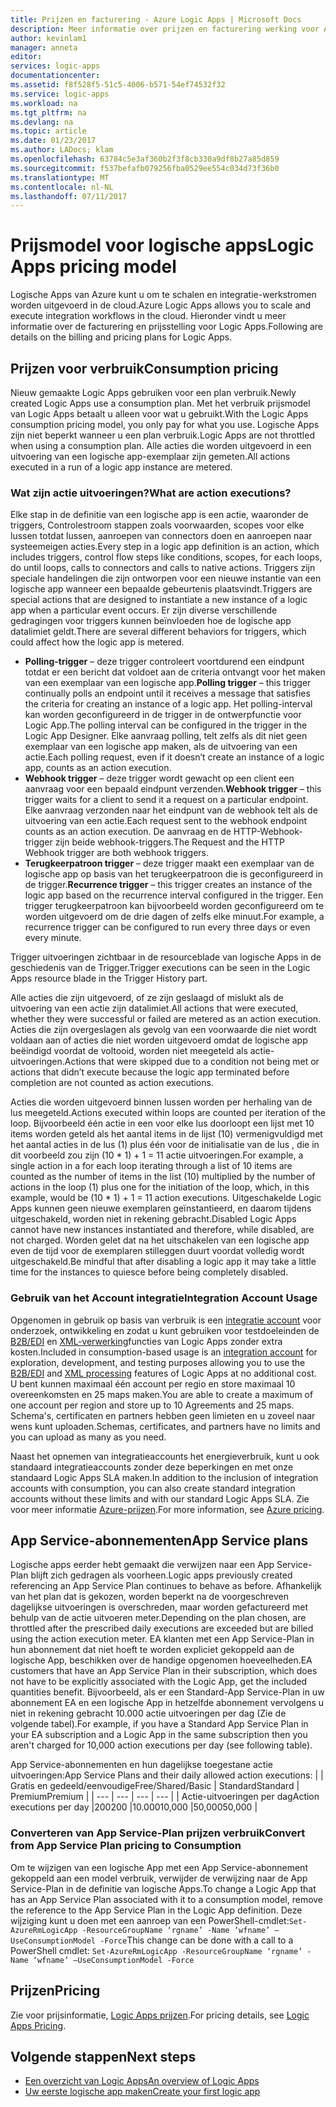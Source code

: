 ```yaml
---
title: Prijzen en facturering - Azure Logic Apps | Microsoft Docs
description: Meer informatie over prijzen en facturering werking voor Azure Logic Apps.
author: kevinlam1
manager: anneta
editor: 
services: logic-apps
documentationcenter: 
ms.assetid: f8f528f5-51c5-4006-b571-54ef74532f32
ms.service: logic-apps
ms.workload: na
ms.tgt_pltfrm: na
ms.devlang: na
ms.topic: article
ms.date: 01/23/2017
ms.author: LADocs; klam
ms.openlocfilehash: 63784c5e3af360b2f3f8cb330a9df8b27a85d859
ms.sourcegitcommit: f537befafb079256fba0529ee554c034d73f36b0
ms.translationtype: MT
ms.contentlocale: nl-NL
ms.lasthandoff: 07/11/2017
---
```

# <a name="logic-apps-pricing-model"></a><span data-ttu-id="3f9c5-103">Prijsmodel voor logische apps</span><span class="sxs-lookup"><span data-stu-id="3f9c5-103">Logic Apps pricing model</span></span>
<span data-ttu-id="3f9c5-104">Logische Apps van Azure kunt u om te schalen en integratie-werkstromen worden uitgevoerd in de cloud.</span><span class="sxs-lookup"><span data-stu-id="3f9c5-104">Azure Logic Apps allows you to scale and execute integration workflows in the cloud.</span></span>  <span data-ttu-id="3f9c5-105">Hieronder vindt u meer informatie over de facturering en prijsstelling voor Logic Apps.</span><span class="sxs-lookup"><span data-stu-id="3f9c5-105">Following are details on the billing and pricing plans for Logic Apps.</span></span>
## <a name="consumption-pricing"></a><span data-ttu-id="3f9c5-106">Prijzen voor verbruik</span><span class="sxs-lookup"><span data-stu-id="3f9c5-106">Consumption pricing</span></span>
<span data-ttu-id="3f9c5-107">Nieuw gemaakte Logic Apps gebruiken voor een plan verbruik.</span><span class="sxs-lookup"><span data-stu-id="3f9c5-107">Newly created Logic Apps use a consumption plan.</span></span> <span data-ttu-id="3f9c5-108">Met het verbruik prijsmodel van Logic Apps betaalt u alleen voor wat u gebruikt.</span><span class="sxs-lookup"><span data-stu-id="3f9c5-108">With the Logic Apps consumption pricing model, you only pay for what you use.</span></span>  <span data-ttu-id="3f9c5-109">Logische Apps zijn niet beperkt wanneer u een plan verbruik.</span><span class="sxs-lookup"><span data-stu-id="3f9c5-109">Logic Apps are not throttled when using a consumption plan.</span></span>
<span data-ttu-id="3f9c5-110">Alle acties die worden uitgevoerd in een uitvoering van een logische app-exemplaar zijn gemeten.</span><span class="sxs-lookup"><span data-stu-id="3f9c5-110">All actions executed in a run of a logic app instance are metered.</span></span>
### <a name="what-are-action-executions"></a><span data-ttu-id="3f9c5-111">Wat zijn actie uitvoeringen?</span><span class="sxs-lookup"><span data-stu-id="3f9c5-111">What are action executions?</span></span>
<span data-ttu-id="3f9c5-112">Elke stap in de definitie van een logische app is een actie, waaronder de triggers, Controlestroom stappen zoals voorwaarden, scopes voor elke lussen totdat lussen, aanroepen van connectors doen en aanroepen naar systeemeigen acties.</span><span class="sxs-lookup"><span data-stu-id="3f9c5-112">Every step in a logic app definition is an action, which includes triggers, control flow steps like conditions, scopes, for each loops, do until loops, calls to connectors and calls to native actions.</span></span>
<span data-ttu-id="3f9c5-113">Triggers zijn speciale handelingen die zijn ontworpen voor een nieuwe instantie van een logische app wanneer een bepaalde gebeurtenis plaatsvindt.</span><span class="sxs-lookup"><span data-stu-id="3f9c5-113">Triggers are special actions that are designed to instantiate a new instance of a logic app when a particular event occurs.</span></span>  <span data-ttu-id="3f9c5-114">Er zijn diverse verschillende gedragingen voor triggers kunnen beïnvloeden hoe de logische app datalimiet geldt.</span><span class="sxs-lookup"><span data-stu-id="3f9c5-114">There are several different behaviors for triggers, which could affect how the logic app is metered.</span></span>
* <span data-ttu-id="3f9c5-115">**Polling-trigger** – deze trigger controleert voortdurend een eindpunt totdat er een bericht dat voldoet aan de criteria ontvangt voor het maken van een exemplaar van een logische app.</span><span class="sxs-lookup"><span data-stu-id="3f9c5-115">**Polling trigger** – this trigger continually polls an endpoint until it receives a message that satisfies the criteria for creating an instance of a logic app.</span></span>  <span data-ttu-id="3f9c5-116">Het polling-interval kan worden geconfigureerd in de trigger in de ontwerpfunctie voor Logic App.</span><span class="sxs-lookup"><span data-stu-id="3f9c5-116">The polling interval can be configured in the trigger in the Logic App Designer.</span></span>  <span data-ttu-id="3f9c5-117">Elke aanvraag polling, telt zelfs als dit niet geen exemplaar van een logische app maken, als de uitvoering van een actie.</span><span class="sxs-lookup"><span data-stu-id="3f9c5-117">Each polling request, even if it doesn’t create an instance of a logic app, counts as an action execution.</span></span>
* <span data-ttu-id="3f9c5-118">**Webhook trigger** – deze trigger wordt gewacht op een client een aanvraag voor een bepaald eindpunt verzenden.</span><span class="sxs-lookup"><span data-stu-id="3f9c5-118">**Webhook trigger** – this trigger waits for a client to send it a request on a particular endpoint.</span></span>  <span data-ttu-id="3f9c5-119">Elke aanvraag verzonden naar het eindpunt van de webhook telt als de uitvoering van een actie.</span><span class="sxs-lookup"><span data-stu-id="3f9c5-119">Each request sent to the webhook endpoint counts as an action execution.</span></span> <span data-ttu-id="3f9c5-120">De aanvraag en de HTTP-Webhook-trigger zijn beide webhook-triggers.</span><span class="sxs-lookup"><span data-stu-id="3f9c5-120">The Request and the HTTP Webhook trigger are both webhook triggers.</span></span>
* <span data-ttu-id="3f9c5-121">**Terugkeerpatroon trigger** – deze trigger maakt een exemplaar van de logische app op basis van het terugkeerpatroon die is geconfigureerd in de trigger.</span><span class="sxs-lookup"><span data-stu-id="3f9c5-121">**Recurrence trigger** – this trigger creates an instance of the logic app based on the recurrence interval configured in the trigger.</span></span>  <span data-ttu-id="3f9c5-122">Een trigger terugkeerpatroon kan bijvoorbeeld worden geconfigureerd om te worden uitgevoerd om de drie dagen of zelfs elke minuut.</span><span class="sxs-lookup"><span data-stu-id="3f9c5-122">For example, a recurrence trigger can be configured to run every three days or even every minute.</span></span>

<span data-ttu-id="3f9c5-123">Trigger uitvoeringen zichtbaar in de resourceblade van logische Apps in de geschiedenis van de Trigger.</span><span class="sxs-lookup"><span data-stu-id="3f9c5-123">Trigger executions can be seen in the Logic Apps resource blade in the Trigger History part.</span></span>

<span data-ttu-id="3f9c5-124">Alle acties die zijn uitgevoerd, of ze zijn geslaagd of mislukt als de uitvoering van een actie zijn datalimiet.</span><span class="sxs-lookup"><span data-stu-id="3f9c5-124">All actions that were executed, whether they were successful or failed are metered as an action execution.</span></span>  <span data-ttu-id="3f9c5-125">Acties die zijn overgeslagen als gevolg van een voorwaarde die niet wordt voldaan aan of acties die niet worden uitgevoerd omdat de logische app beëindigd voordat de voltooid, worden niet meegeteld als actie-uitvoeringen.</span><span class="sxs-lookup"><span data-stu-id="3f9c5-125">Actions that were skipped due to a condition not being met or actions that didn’t execute because the logic app terminated before completion are not counted as action executions.</span></span>

<span data-ttu-id="3f9c5-126">Acties die worden uitgevoerd binnen lussen worden per herhaling van de lus meegeteld.</span><span class="sxs-lookup"><span data-stu-id="3f9c5-126">Actions executed within loops are counted per iteration of the loop.</span></span>  <span data-ttu-id="3f9c5-127">Bijvoorbeeld één actie in een voor elke lus doorloopt een lijst met 10 items worden geteld als het aantal items in de lijst (10) vermenigvuldigd met het aantal acties in de lus (1) plus één voor de initialisatie van de lus , die in dit voorbeeld zou zijn (10 * 1) + 1 = 11 actie uitvoeringen.</span><span class="sxs-lookup"><span data-stu-id="3f9c5-127">For example, a single action in a for each loop iterating through a list of 10 items are counted as the number of items in the list (10) multiplied by the number of actions in the loop (1) plus one for the initiation of the loop, which, in this example, would be (10 * 1) + 1 = 11 action executions.</span></span>
<span data-ttu-id="3f9c5-128">Uitgeschakelde Logic Apps kunnen geen nieuwe exemplaren geïnstantieerd, en daarom tijdens uitgeschakeld, worden niet in rekening gebracht.</span><span class="sxs-lookup"><span data-stu-id="3f9c5-128">Disabled Logic Apps cannot have new instances instantiated and therefore, while disabled, are not charged.</span></span>  <span data-ttu-id="3f9c5-129">Worden gelet dat na het uitschakelen van een logische app even de tijd voor de exemplaren stilleggen duurt voordat volledig wordt uitgeschakeld.</span><span class="sxs-lookup"><span data-stu-id="3f9c5-129">Be mindful that after disabling a logic app it may take a little time for the instances to quiesce before being completely disabled.</span></span>
### <a name="integration-account-usage"></a><span data-ttu-id="3f9c5-130">Gebruik van het Account integratie</span><span class="sxs-lookup"><span data-stu-id="3f9c5-130">Integration Account Usage</span></span>
<span data-ttu-id="3f9c5-131">Opgenomen in gebruik op basis van verbruik is een [integratie account](logic-apps-enterprise-integration-create-integration-account.md) voor onderzoek, ontwikkeling en zodat u kunt gebruiken voor testdoeleinden de [B2B/EDI](logic-apps-enterprise-integration-b2b.md) en [XML-verwerking](logic-apps-enterprise-integration-xml.md)functies van Logic Apps zonder extra kosten.</span><span class="sxs-lookup"><span data-stu-id="3f9c5-131">Included in consumption-based usage is an [integration account](logic-apps-enterprise-integration-create-integration-account.md) for exploration, development, and testing purposes allowing you to use the [B2B/EDI](logic-apps-enterprise-integration-b2b.md) and [XML processing](logic-apps-enterprise-integration-xml.md) features of Logic Apps at no additional cost.</span></span> <span data-ttu-id="3f9c5-132">U bent kunnen maximaal één account per regio en store maximaal 10 overeenkomsten en 25 maps maken.</span><span class="sxs-lookup"><span data-stu-id="3f9c5-132">You are able to create a maximum of one account per region and store up to 10 Agreements and 25 maps.</span></span> <span data-ttu-id="3f9c5-133">Schema's, certificaten en partners hebben geen limieten en u zoveel naar wens kunt uploaden.</span><span class="sxs-lookup"><span data-stu-id="3f9c5-133">Schemas, certificates, and partners have no limits and you can upload as many as you need.</span></span>

<span data-ttu-id="3f9c5-134">Naast het opnemen van integratieaccounts het energieverbruik, kunt u ook standaard integratieaccounts zonder deze beperkingen en met onze standaard Logic Apps SLA maken.</span><span class="sxs-lookup"><span data-stu-id="3f9c5-134">In addition to the inclusion of integration accounts with consumption, you can also create standard integration accounts without these limits and with our standard Logic Apps SLA.</span></span> <span data-ttu-id="3f9c5-135">Zie voor meer informatie [Azure-prijzen](https://azure.microsoft.com/pricing/details/logic-apps).</span><span class="sxs-lookup"><span data-stu-id="3f9c5-135">For more information, see [Azure pricing](https://azure.microsoft.com/pricing/details/logic-apps).</span></span>

## <a name="app-service-plans"></a><span data-ttu-id="3f9c5-136">App Service-abonnementen</span><span class="sxs-lookup"><span data-stu-id="3f9c5-136">App Service plans</span></span>
<span data-ttu-id="3f9c5-137">Logische apps eerder hebt gemaakt die verwijzen naar een App Service-Plan blijft zich gedragen als voorheen.</span><span class="sxs-lookup"><span data-stu-id="3f9c5-137">Logic apps previously created referencing an App Service Plan continues to behave as before.</span></span> <span data-ttu-id="3f9c5-138">Afhankelijk van het plan dat is gekozen, worden beperkt na de voorgeschreven dagelijkse uitvoeringen is overschreden, maar worden gefactureerd met behulp van de actie uitvoeren meter.</span><span class="sxs-lookup"><span data-stu-id="3f9c5-138">Depending on the plan chosen, are throttled after the prescribed daily executions are exceeded but are billed using the action execution meter.</span></span>
<span data-ttu-id="3f9c5-139">EA klanten met een App Service-Plan in hun abonnement dat niet hoeft te worden expliciet gekoppeld aan de logische App, beschikken over de handige opgenomen hoeveelheden.</span><span class="sxs-lookup"><span data-stu-id="3f9c5-139">EA customers that have an App Service Plan in their subscription, which does not have to be explicitly associated with the Logic App, get the included quantities benefit.</span></span>  <span data-ttu-id="3f9c5-140">Bijvoorbeeld, als er een Standard-App Service-Plan in uw abonnement EA en een logische App in hetzelfde abonnement vervolgens u niet in rekening gebracht 10.000 actie uitvoeringen per dag (Zie de volgende tabel).</span><span class="sxs-lookup"><span data-stu-id="3f9c5-140">For example, if you have a Standard App Service Plan in your EA subscription and a Logic App in the same subscription then you aren't charged for 10,000 action executions per day (see following table).</span></span> 

<span data-ttu-id="3f9c5-141">App Service-abonnementen en hun dagelijkse toegestane actie uitvoeringen:</span><span class="sxs-lookup"><span data-stu-id="3f9c5-141">App Service Plans and their daily allowed action executions:</span></span>
|  | <span data-ttu-id="3f9c5-142">Gratis en gedeeld/eenvoudige</span><span class="sxs-lookup"><span data-stu-id="3f9c5-142">Free/Shared/Basic</span></span> | <span data-ttu-id="3f9c5-143">Standard</span><span class="sxs-lookup"><span data-stu-id="3f9c5-143">Standard</span></span> | <span data-ttu-id="3f9c5-144">Premium</span><span class="sxs-lookup"><span data-stu-id="3f9c5-144">Premium</span></span> |
| --- | --- | --- | --- |
| <span data-ttu-id="3f9c5-145">Actie-uitvoeringen per dag</span><span class="sxs-lookup"><span data-stu-id="3f9c5-145">Action executions per day</span></span> |<span data-ttu-id="3f9c5-146">200</span><span class="sxs-lookup"><span data-stu-id="3f9c5-146">200</span></span> |<span data-ttu-id="3f9c5-147">10.000</span><span class="sxs-lookup"><span data-stu-id="3f9c5-147">10,000</span></span> |<span data-ttu-id="3f9c5-148">50,000</span><span class="sxs-lookup"><span data-stu-id="3f9c5-148">50,000</span></span> |
### <a name="convert-from-app-service-plan-pricing-to-consumption"></a><span data-ttu-id="3f9c5-149">Converteren van App Service-Plan prijzen verbruik</span><span class="sxs-lookup"><span data-stu-id="3f9c5-149">Convert from App Service Plan pricing to Consumption</span></span>
<span data-ttu-id="3f9c5-150">Om te wijzigen van een logische App met een App Service-abonnement gekoppeld aan een model verbruik, verwijder de verwijzing naar de App Service-Plan in de definitie van logische Apps.</span><span class="sxs-lookup"><span data-stu-id="3f9c5-150">To change a Logic App that has an App Service Plan associated with it to a consumption model, remove the reference to the App Service Plan in the Logic App definition.</span></span>  <span data-ttu-id="3f9c5-151">Deze wijziging kunt u doen met een aanroep van een PowerShell-cmdlet:`Set-AzureRmLogicApp -ResourceGroupName ‘rgname’ -Name ‘wfname’ –UseConsumptionModel -Force`</span><span class="sxs-lookup"><span data-stu-id="3f9c5-151">This change can be done with a call to a PowerShell cmdlet: `Set-AzureRmLogicApp -ResourceGroupName ‘rgname’ -Name ‘wfname’ –UseConsumptionModel -Force`</span></span>
## <a name="pricing"></a><span data-ttu-id="3f9c5-152">Prijzen</span><span class="sxs-lookup"><span data-stu-id="3f9c5-152">Pricing</span></span>
<span data-ttu-id="3f9c5-153">Zie voor prijsinformatie, [Logic Apps prijzen](https://azure.microsoft.com/pricing/details/logic-apps).</span><span class="sxs-lookup"><span data-stu-id="3f9c5-153">For pricing details, see [Logic Apps Pricing](https://azure.microsoft.com/pricing/details/logic-apps).</span></span>

## <a name="next-steps"></a><span data-ttu-id="3f9c5-154">Volgende stappen</span><span class="sxs-lookup"><span data-stu-id="3f9c5-154">Next steps</span></span>
* <span data-ttu-id="3f9c5-155">[Een overzicht van Logic Apps][whatis]</span><span class="sxs-lookup"><span data-stu-id="3f9c5-155">[An overview of Logic Apps][whatis]</span></span>
* <span data-ttu-id="3f9c5-156">[Uw eerste logische app maken][create]</span><span class="sxs-lookup"><span data-stu-id="3f9c5-156">[Create your first logic app][create]</span></span>

[pricing]: https://azure.microsoft.com/pricing/details/logic-apps/
[whatis]: logic-apps-what-are-logic-apps.md
[create]: logic-apps-create-a-logic-app.md

